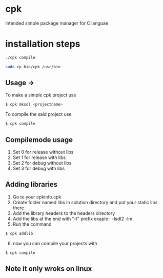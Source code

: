 # cpk
intended simple package manager for C languae

# installation steps

```sh
./cpk compile
```

```sh
sudo cp bin/cpk /usr/bin
```
## Usage ->

To make a simple cpk project use
```sh
$ cpk mksol <projectname>
```
To compile the said project use
  ```sh
$ cpk compile
```

## Compilemode usage

1) Set 0 for release without libs
2) Set 1 for release with libs
3) Set 2 for debug without libs
4) Set 3 for debug with libs


## Adding libraries

1) Go to your cpkinfo.cpk 
2) Create folder named libs in solution directory and put your static libs there
3) Add the library headers to the headers directory
4) Add the libs at the end with "-l" prefix 
  exaple : -lsdl2 -lm
5) Run the command
 ```sh
$ cpk addlib
```
6) now you can compile your projects with 
  ```sh
$ cpk compile
```

## Note it only wroks on linux

